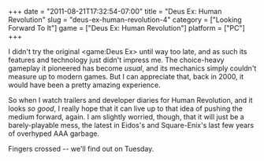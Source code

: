 +++
date = "2011-08-21T17:32:54-07:00"
title = "Deus Ex: Human Revolution"
slug = "deus-ex-human-revolution-4"
category = ["Looking Forward To It"]
game = ["Deus Ex: Human Revolution"]
platform = ["PC"]
+++

I didn't try the original <game:Deus Ex> until way too late, and as such its features and technology just didn't impress me.  The choice-heavy gameplay it pioneered has become <i>usual</i>, and its mechanics simply couldn't measure up to modern games.  But I can appreciate that, back in 2000, it would have been a pretty amazing experience.

So when I watch trailers and developer diaries for Human Revolution, and it looks <i>so good</i>, I really hope that it can live up to that idea of pushing the medium forward, again.  I am slightly worried, though, that it will just be a barely-playable mess, the latest in Eidos's and Square-Enix's last few years of overhyped AAA garbage.

Fingers crossed -- we'll find out on Tuesday.